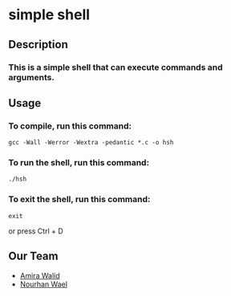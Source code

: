 # simple shell

## Description
### This is a simple shell that can execute commands and arguments.

## Usage
### To compile, run this command:
```
gcc -Wall -Werror -Wextra -pedantic *.c -o hsh
```
### To run the shell, run this command:
```
./hsh
```
### To exit the shell, run this command:
```
exit
```
or press Ctrl + D

## Our Team
- [Amira Walid](https://github.com/AmiraWalid1/simple_shell)
- [Nourhan Wael](https://github.com/Nourhan-Wael)
